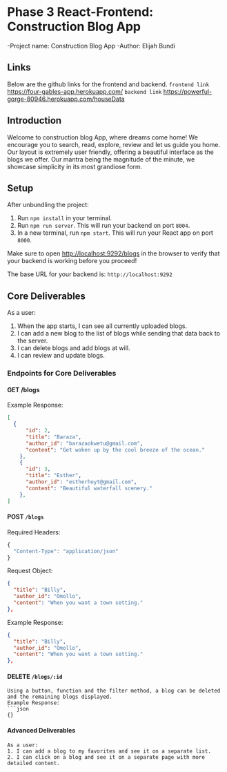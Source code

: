 # Phase 3 React-Frontend: Construction Blog App

-Project name: Construction Blog App
-Author: Elijah Bundi

## Links
Below are the github links for the frontend and backend.
``
frontend link
``
https://four-gables-app.herokuapp.com/
``
backend link
``
https://powerful-gorge-80946.herokuapp.com/houseData

## Introduction
Welcome to construction blog App, where dreams come home! We encourage you to search, read, explore, review and let us guide you home. Our layout is extremely user friendly, offering a beautiful interface as the blogs we offer. Our mantra being the magnitude of the minute, we showcase simplicity in its most grandiose form. 


## Setup

After unbundling the project:

1. Run `npm install` in your terminal.
2. Run `npm run server`. This will run your backend on port `8004`.
3. In a new terminal, run `npm start`. This will run your React app on port `8000`.

Make sure to open [http://localhost:9292/blogs](http://localhost:9292/blogs) in the browser to verify that your backend is working before you proceed!

The base URL for your backend is: `http://localhost:9292`

## Core Deliverables

As a user:
1. When the app starts, I can see all currently uploaded blogs.
2. I can add a new blog to the list of blogs while sending that data back to the server.
3. I can delete blogs and add blogs at will.
4. I can review and update blogs.

### Endpoints for Core Deliverables

#### GET /blogs
Example Response:
```json
[
  {
      "id": 2,
      "title": "Baraza",
      "author_id": "barazaokwetu@gmail.com",
      "content": "Get woken up by the cool breeze of the ocean."
    },
    {
      "id": 3,
      "title": "Esther",
      "author_id": "estherhoyt@gmail.com",
      "content": "Beautiful waterfall scenery."
    },
]
```
#### POST `/blogs`
Required Headers:
```js
{
  "Content-Type": "application/json"
}
```
Request Object:
```json
{
  "title": "Billy",
  "author_id": "Omollo",
  "content": "When you want a town setting."
},   
```
Example Response:
```json
{
  "title": "Billy",
  "author_id": "Omollo",
  "content": "When you want a town setting."
},
```
#### DELETE `/blogs/:id`
```
Using a button, function and the filter method, a blog can be deleted and the remaining blogs displayed.
Example Response:
```json
{}
```
#### Advanced Deliverables
```
As a user:
1. I can add a blog to my favorites and see it on a separate list.
2. I can click on a blog and see it on a separate page with more detailed content.
```